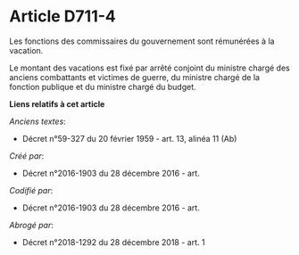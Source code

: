 # Article D711-4

Les fonctions des commissaires du gouvernement sont rémunérées à la vacation.

Le montant des vacations est fixé par arrêté conjoint du ministre chargé des anciens combattants et victimes de guerre, du
ministre chargé de la fonction publique et du ministre chargé du budget.

**Liens relatifs à cet article**

_Anciens textes_:

  - Décret n°59-327 du 20 février 1959 - art. 13, alinéa 11 (Ab)

_Créé par_:

  - Décret n°2016-1903 du 28 décembre 2016 - art.

_Codifié par_:

  - Décret n°2016-1903 du 28 décembre 2016 - art.

_Abrogé par_:

  - Décret n°2018-1292 du 28 décembre 2018 - art. 1
